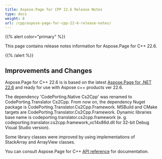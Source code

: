 ```yaml
---
title: Aspose.Page for CPP 22.6 Release Notes
type: docs
weight: 8
url: /cpp/aspose-page-for-cpp-22-6-release-notes/
---
```


{{% alert color="primary" %}}

This page contains release notes information for Aspose.Page for C++ 22.6.


{{% /alert %}}
## **Improvements and Changes**

Aspose.Page for C++ 22.6 is is based on the latest [Aspose.Page for .NET 22.6](/page/net/aspose-page-for-net-22-6-release-notes/) and ready for use with Aspose c++ products ver 22.6.

The dependency 'CodePorting.Native Cs2Cpp' was renamed to CodePorting.Translator Cs2Cpp. From now on, the dependency Nuget package is CodePorting.Translator.Cs2Cpp.Framework. MSBuild and CMake targets are CodePorting.Translator.Cs2Cpp.Framework. Dynamic libraries base name is codeporting.translator.cs2cpp.framework (e. g. codeporting.translator.cs2cpp.framework_vc14x86d.dll for 32-bit Debug Visual Studio version).

Some library classes were improved by using implementations of StackArray and ArrayView classes.

You can consult Aspose.Page for C++ [API reference](https://reference.aspose.com/cpp/page/) for documentation.
